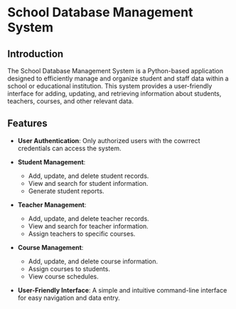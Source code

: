 # School Database Management System

## Introduction

The School Database Management System is a Python-based application designed to efficiently manage and organize student and staff data within a school or educational institution. This system provides a user-friendly interface for adding, updating, and retrieving information about students, teachers, courses, and other relevant data.

## Features

- **User Authentication**: Only authorized users with the cowrrect credentials can access the system.

- **Student Management**:

  - Add, update, and delete student records.
  - View and search for student information.
  - Generate student reports.

- **Teacher Management**:

  - Add, update, and delete teacher records.
  - View and search for teacher information.
  - Assign teachers to specific courses.

- **Course Management**:

  - Add, update, and delete course information.
  - Assign courses to students.
  - View course schedules.

- **User-Friendly Interface**: A simple and intuitive command-line interface for easy navigation and data entry.
